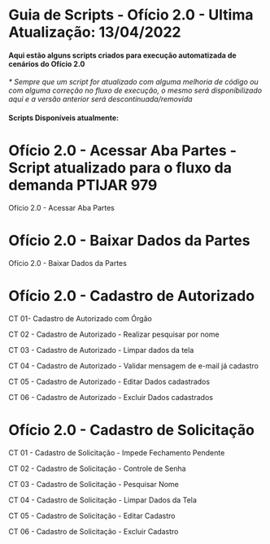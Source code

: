 # Guia de Scripts - Ofício 2.0 - Ultima Atualização: 13/04/2022

#### Aqui estão alguns scripts criados para execução automatizada de cenários do Ofício 2.0
_* Sempre que um script for atualizado com alguma melhoria de código ou com alguma correção no fluxo de execução, o mesmo será disponibilizado aqui e a versão anterior será descontinuada/removida_

#### Scripts Disponíveis atualmente:

# Ofício 2.0 - Acessar Aba Partes - Script atualizado para o fluxo da demanda PTIJAR 979

Ofício 2.0 - Acessar Aba Partes

# Ofício 2.0 - Baixar Dados da Partes

Ofício 2.0 - Baixar Dados da Partes

# Ofício 2.0 - Cadastro de Autorizado

CT 01- Cadastro de Autorizado com Órgão

CT 02 - Cadastro de Autorizado - Realizar pesquisar por nome

CT 03 - Cadastro de Autorizado - Limpar dados da tela

CT 04 - Cadastro de Autorizado - Validar mensagem de e-mail já cadastro

CT 05 - Cadastro de Autorizado - Editar Dados cadastrados

CT 06 - Cadastro de Autorizado - Excluir Dados cadastrados

# Ofício 2.0 - Cadastro de Solicitação

CT 01 - Cadastro de Solicitação - Impede Fechamento Pendente

CT 02 - Cadastro de Solicitação - Controle de Senha

CT 03 - Cadastro de Solicitação - Pesquisar Nome

CT 04 - Cadastro de Solicitação - Limpar Dados da Tela

CT 05 - Cadastro de Solicitação - Editar Cadastro

CT 06 - Cadastro de Solicitação - Excluir Cadastro
